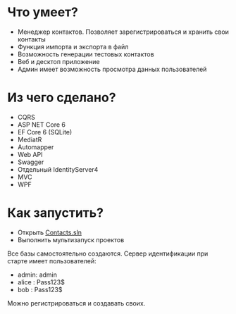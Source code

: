 # Что умеет?

* Менеджер контактов. Позволяет зарегистрироваться и хранить свои контакты
* Функция импорта и экспорта в файл
* Возможность генерации тестовых контактов
* Веб и десктоп приложение
* Админ имеет возможность просмотра данных пользователей

# Из чего сделано?

* CQRS
* ASP NET Core 6
* EF Core 6 (SQLite)
* MediatR
* Automapper
* Web API
* Swagger
* Отдельный IdentityServer4
* MVC
* WPF

# Как запустить?

* Открыть [Contacts.sln](Contacts.sln)
* Выполнить мультизапуск проектов

Все базы самостоятельно создаются. Сервер идентификации при старте имеет пользователей:
* admin: admin
* alice : Pass123$
* bob : Pass123$

Можно регистрироваться и создавать своих.
